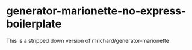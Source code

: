 generator-marionette-no-express-boilerplate
===========================================

This is a stripped down version of mrichard/generator-marionette
